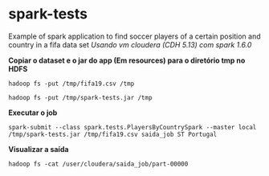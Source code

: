 # spark-tests
Example of spark application to find soccer players of a certain position and country in a fifa data set
*Usando vm cloudera (CDH 5.13) com spark 1.6.0*

**Copiar o dataset e o jar do app (Em resources) para o diretório tmp no HDFS**
```
hadoop fs -put /tmp/fifa19.csv /tmp
```
```
hadoop fs -put /tmp/spark-tests.jar /tmp
```
**Executar o job**
```
spark-submit --class spark.tests.PlayersByCountrySpark --master local /tmp/spark-tests.jar /tmp/fifa19.csv saida_job ST Portugal
```
**Visualizar a saída**
```
hadoop fs -cat /user/cloudera/saida_job/part-00000
```
